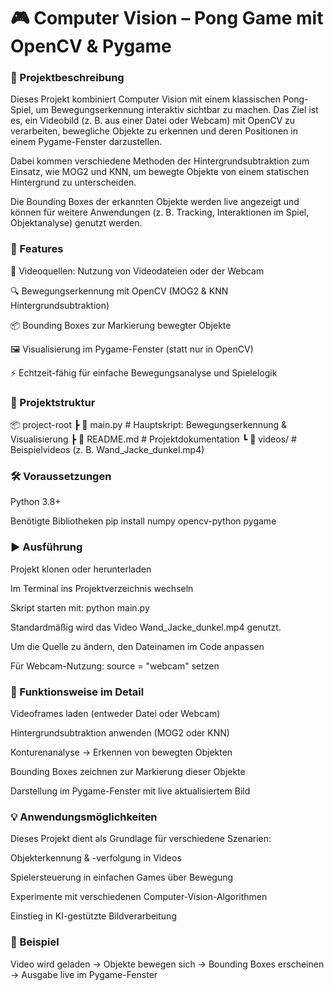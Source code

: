 # 🎮 Computer Vision – Pong Game mit OpenCV & Pygame

### 📌 Projektbeschreibung

Dieses Projekt kombiniert Computer Vision mit einem klassischen Pong-Spiel, um Bewegungserkennung interaktiv sichtbar zu machen.
Das Ziel ist es, ein Videobild (z. B. aus einer Datei oder Webcam) mit OpenCV zu verarbeiten, bewegliche Objekte zu erkennen und deren Positionen in einem Pygame-Fenster darzustellen.

Dabei kommen verschiedene Methoden der Hintergrundsubtraktion zum Einsatz, wie MOG2 und KNN, um bewegte Objekte von einem statischen Hintergrund zu unterscheiden.

Die Bounding Boxes der erkannten Objekte werden live angezeigt und können für weitere Anwendungen (z. B. Tracking, Interaktionen im Spiel, Objektanalyse) genutzt werden.

### 🚀 Features

🎥 Videoquellen: Nutzung von Videodateien oder der Webcam

🔍 Bewegungserkennung mit OpenCV (MOG2 & KNN Hintergrundsubtraktion)

📦 Bounding Boxes zur Markierung bewegter Objekte

🖼 Visualisierung im Pygame-Fenster (statt nur in OpenCV)

⚡ Echtzeit-fähig für einfache Bewegungsanalyse und Spielelogik

### 📂 Projektstruktur

📦 project-root
 ┣ 📜 main.py          # Hauptskript: Bewegungserkennung & Visualisierung
 ┣ 📜 README.md        # Projektdokumentation
 ┗ 📂 videos/          # Beispielvideos (z. B. Wand_Jacke_dunkel.mp4)

### 🛠 Voraussetzungen

Python 3.8+

Benötigte Bibliotheken
pip install numpy opencv-python pygame

### ▶️ Ausführung

Projekt klonen oder herunterladen

Im Terminal ins Projektverzeichnis wechseln

Skript starten mit:
python main.py

Standardmäßig wird das Video Wand_Jacke_dunkel.mp4 genutzt.

Um die Quelle zu ändern, den Dateinamen im Code anpassen

Für Webcam-Nutzung: source = "webcam" setzen

### 🎯 Funktionsweise im Detail

Videoframes laden (entweder Datei oder Webcam)

Hintergrundsubtraktion anwenden (MOG2 oder KNN)

Konturenanalyse → Erkennen von bewegten Objekten

Bounding Boxes zeichnen zur Markierung dieser Objekte

Darstellung im Pygame-Fenster mit live aktualisiertem Bild

### 💡 Anwendungsmöglichkeiten

Dieses Projekt dient als Grundlage für verschiedene Szenarien:

Objekterkennung & -verfolgung in Videos

Spielersteuerung in einfachen Games über Bewegung

Experimente mit verschiedenen Computer-Vision-Algorithmen

Einstieg in KI-gestützte Bildverarbeitung

### 📸 Beispiel

Video wird geladen → Objekte bewegen sich → Bounding Boxes erscheinen → Ausgabe live im Pygame-Fenster
